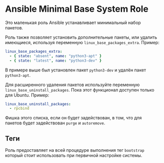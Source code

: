 # Ansible Minimal Base System Role

Это маленькая роль Ansible устанавливает минимальный набор пакетов.

Роль также позволяет установить дополнительные пакеты, или удалить имеющиеся, используя переменную `linux_base_packages_extra`. Пример:

``` yaml
linux_base_packages_extra:
  - { state: "absent", name: "python3-apt" }
  - { state: "latest", name: "python3-dev" }
```
В примере выше был установлен пакет `python3-dev` и удалён пакет `python3-apt`.

Для расширенного удаления пакетов используйте переменную `linux_base_uninstall_packages`. Пока этот функционал доступен только для Ubuntu. Пример:

``` yaml
linux_base_uninstall_packages:
  - rpcbind
```

Фишка этого списка, если он будет задействован, в том, что для пакетов будет задействован `purge` и `autoremove`.

## Теги

Роль предоставляет на всей процедуре выполнения тег `bootstrap` который стоит использовать при первичной настройке системы.

